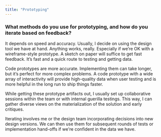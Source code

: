 ```yaml
---
title: "Prototyping"
---
```

### What methods do you use for prototyping, and how do you iterate based on feedback?

It depends on speed and accuracy. Usually, I decide on using the design tool we have at hand. Anything works, really. Especially if we’re OK with a wireframe-style prototype. A sketch on paper will suffice to get fast feedback. It’s fast and a quick route to testing and getting data.

Code prototypes are more accurate. Implementing them can take longer, but it’s perfect for more complex problems. A code prototype with a wide array of interactivity will provide high-quality data when user testing and is more helpful in the long run to ship things faster.

While getting these prototype artifacts out, I usually set up collaborative sessions within the team or with internal guerilla testings. This way, I can gather diverse views on the materialization of the solution and early critiques.

Iterating involves me or the design team incorporating decisions into new design versions. We can then use them for subsequent rounds of tests or implementation hand-offs if we're confident in the data we have.